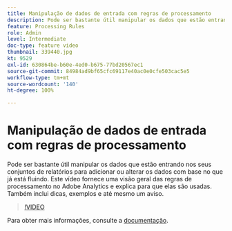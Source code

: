 ```yaml
---
title: Manipulação de dados de entrada com regras de processamento
description: Pode ser bastante útil manipular os dados que estão entrando nos seus conjuntos de relatórios para adicionar ou alterar os dados com base no que já está fluindo. Este vídeo fornece uma visão geral das regras de processamento no Adobe Analytics e explica para que elas são usadas. Também inclui dicas, exemplos e até mesmo um aviso.
feature: Processing Rules
role: Admin
level: Intermediate
doc-type: feature video
thumbnail: 339440.jpg
kt: 9529
exl-id: 630864be-b60e-4ed0-b675-77bd20567ec1
source-git-commit: 84984ad9bf65cfc69117e40ac0e0cfe503cac5e5
workflow-type: tm+mt
source-wordcount: '140'
ht-degree: 100%

---
```


# Manipulação de dados de entrada com regras de processamento

Pode ser bastante útil manipular os dados que estão entrando nos seus conjuntos de relatórios para adicionar ou alterar os dados com base no que já está fluindo. Este vídeo fornece uma visão geral das regras de processamento no Adobe Analytics e explica para que elas são usadas. Também inclui dicas, exemplos e até mesmo um aviso.

>[!VIDEO](https://video.tv.adobe.com/v/339440/?quality=12&learn=on)

Para obter mais informações, consulte a [documentação](https://experienceleague.adobe.com/docs/analytics/admin/admin-tools/processing-rules/processing-rules.html?lang=pt-BR).
